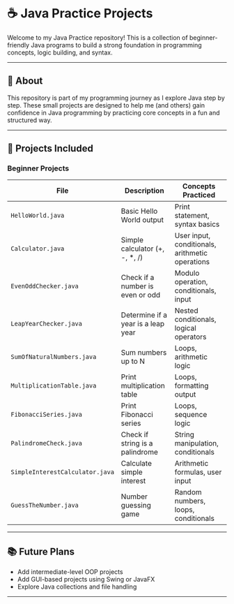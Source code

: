 # ☕ Java Practice Projects

Welcome to my Java Practice repository! This is a collection of beginner-friendly Java programs to build a strong foundation in programming concepts, logic building, and syntax.

---

## 🔷 About

This repository is part of my programming journey as I explore Java step by step. These small projects are designed to help me (and others) gain confidence in Java programming by practicing core concepts in a fun and structured way.

---

## 🚀 Projects Included

###  Beginner Projects

| File                          | Description                          | Concepts Practiced                             |
|------------------------------|--------------------------------------|------------------------------------------------|
| `HelloWorld.java`            | Basic Hello World output             | Print statement, syntax basics                 |
| `Calculator.java`            | Simple calculator (+, -, *, /)       | User input, conditionals, arithmetic operations|
| `EvenOddChecker.java`        | Check if a number is even or odd     | Modulo operation, conditionals, input          |
| `LeapYearChecker.java`       | Determine if a year is a leap year   | Nested conditionals, logical operators         |
| `SumOfNaturalNumbers.java`   | Sum numbers up to N                  | Loops, arithmetic logic                        |
| `MultiplicationTable.java`   | Print multiplication table           | Loops, formatting output                       |
| `FibonacciSeries.java`       | Print Fibonacci series               | Loops, sequence logic                          |
| `PalindromeCheck.java`       | Check if string is a palindrome      | String manipulation, conditionals              |
| `SimpleInterestCalculator.java` | Calculate simple interest         | Arithmetic formulas, user input                |
| `GuessTheNumber.java`        | Number guessing game                 | Random numbers, loops, conditionals            |

---

## 📚 Future Plans

- Add intermediate-level OOP projects  
- Add GUI-based projects using Swing or JavaFX  
- Explore Java collections and file handling

---


